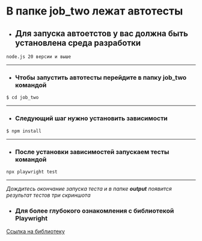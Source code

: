# В папке job_two лежат автотесты 

- ## Для запуска автоетстов у вас должна быть установлена среда разработки
```
node.js 20 версии и выше
```
---
- ### Чтобы запустить автотесты перейдите в папку job_two командой
```
$ cd job_two
```
---
- ### Следующий шаг нужно установить зависимости 
```
$ npm install
```
---
- ### После установки зависимостей запускаем тесты командой
```
npx playwright test
```
---
_Дождитесь окончание запуска теста и в папке **output** появится результат тестов 
три скриншота_

- ### Для более глубокого ознакомления с библиотекой Playwright
[Ссылка на библиотеку](https://playwright.dev/docs/test-timeouts#:~:text=Change%20timeout%20for%20beforeAll%20%2F%20afterAll,setTimeout()%20inside%20the%20hook.&text=%2F%2F%20Set%20timeout%20for%20this%20hook.) 
